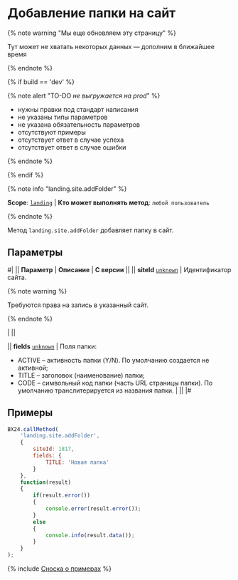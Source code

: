 # Добавление папки на сайт

{% note warning "Мы еще обновляем эту страницу" %}

Тут может не хватать некоторых данных — дополним в ближайшее время

{% endnote %}

{% if build == 'dev' %}

{% note alert "TO-DO _не выгружается на prod_" %}

- нужны правки под стандарт написания
- не указаны типы параметров
- не указана обязательность параметров
- отсутствуют примеры
- отсутствует ответ в случае успеха
- отсутствует ответ в случае ошибки

{% endnote %}

{% endif %}

{% note info "landing.site.addFolder" %}

**Scope**: [`landing`](../../scopes/permissions.md) | **Кто может выполнять метод**: `любой пользователь`

{% endnote %}

Метод `landing.site.addFolder` добавляет папку в сайт.

## Параметры

#|
|| **Параметр** | **Описание** | **С версии** ||
|| **siteId**
[`unknown`](../../data-types.md) | Идентификатор сайта. 

{% note warning %}

Требуются права на запись в указанный сайт.

{% endnote %}

 | ||

|| **fields**
[`unknown`](../../data-types.md) | Поля папки: 
- ACTIVE – активность папки (Y/N). По умолчанию создается не активной;
- TITLE – заголовок (наименование) папки; 
- CODE – символьный код папки (часть URL страницы папки). По умолчанию транслитерируется из названия папки. | ||
|#

## Примеры

```js
BX24.callMethod(
    'landing.site.addFolder',
    {
        siteId: 1817,
        fields: {
            TITLE: 'Новая папка'
        }
    },
    function(result)
    {
        if(result.error())
        {
            console.error(result.error());
        }
        else
        {
            console.info(result.data());
        }
    }
);
```

{% include [Сноска о примерах](../../../_includes/examples.md) %}